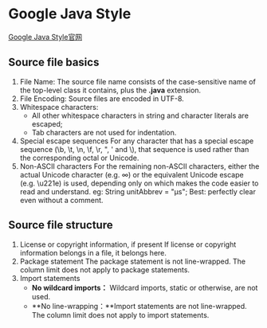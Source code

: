 # Google Java Style
[Google Java Style官网](https://google.github.io/styleguide/javaguide.html#s4.4-column-limit)


## Source file basics
1. File Name: The source file name consists of the case-sensitive name of the top-level class it contains, plus the **.java** extension.
2. File Encoding: Source files are encoded in UTF-8.
3. Whitespace characters:
    - All other whitespace characters in string and character literals are escaped;
    - Tab characters are not used for indentation.
4. Special escape sequences
For any character that has a special escape sequence (\b, \t, \n, \f, \r, \", \' and \\), that sequence is used rather than the corresponding octal or Unicode.
5. Non-ASCII characters
For the remaining non-ASCII characters, either the actual Unicode character (e.g. ∞) or the equivalent Unicode escape (e.g. \u221e) is used,
depending only on which makes the code easier to read and understand.
eg: String unitAbbrev = "μs";    Best: perfectly clear even without a comment.

## Source file structure
1. License or copyright information, if present
    If license or copyright information belongs in a file, it belongs here.
2. Package statement
    The package statement is not line-wrapped. The column limit does not apply to package statements.
3. Import statements
    - **No wildcard imports：** Wildcard imports, static or otherwise, are not used.
    - **No line-wrapping：**Import statements are not line-wrapped. The column limit does not apply to import statements.
